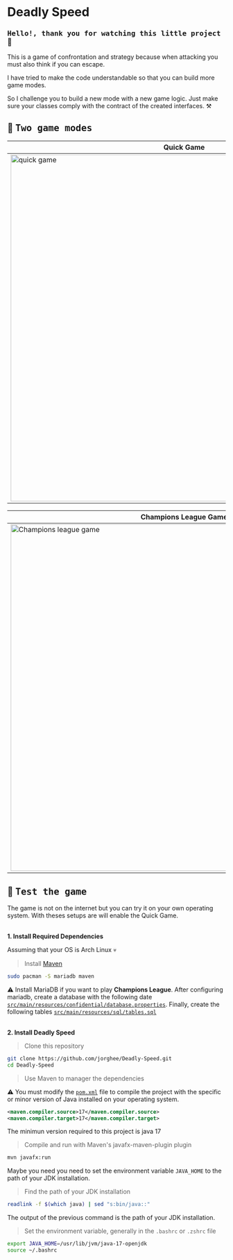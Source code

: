 # <b>Deadly Speed</b>
### <samp>Hello!, thank you for watching this little project</samp> :hot_face:

This is a game of confrontation and strategy because when attacking you must also think if you can escape.

I have tried to make the code understandable so that you can build more game modes. 

So I challenge you to build a new mode with a new game logic. Just make sure your classes comply with the contract of the created interfaces. :hammer_and_pick:

## :eyes: <samp>Two game modes</samp>

| <b>Quick Game</b>                                                                                     |
|-------------------------------------------------------------------------------------------------------|
| <a href="#--------"><img src="assets/quickgame.gif" width="800px" alt="quick game"></a>               |


| <b>Champions League Game</b>                                                                          |
|-------------------------------------------------------------------------------------------------------|
| <a href="#--------"><img src="assets/leaguegame.gif" width="800px" alt="Champions league game"></a>   |


## :wrench: <samp>Test the game</samp>

The game is not on the internet but you can try it on your own operating system. With theses setups are will enable the Quick Game.

<br>
<b>1. Install Required Dependencies</b>

Assuming that your OS is Arch Linux :skull:

> Install [Maven](https://maven.apache.org/)


```sh
sudo pacman -S mariadb maven
```

:warning: Install MariaDB if you want to play **Champions League**. After configuring mariadb, create a database with the following date [`src/main/resources/confidential/database.properties`](https://github.com/jorghee/Deadly-Speed/blob/main/src/main/resources/confidential/database.properties). Finally, create the following tables [`src/main/resources/sql/tables.sql`](https://github.com/jorghee/Deadly-Speed/blob/main/src/main/resources/sql/tables.sql)

<br>
<b>2. Install Deadly Speed</b>

> Clone this repository

```sh
git clone https://github.com/jorghee/Deadly-Speed.git
cd Deadly-Speed
```

> Use Maven to manager the dependencies

:warning: You must modify the [`pom.xml`](https://github.com/jorghee/Deadly-Speed/blob/main/pom.xml) file to compile the project with the specific or minor version of Java installed on your operating system. 

```xml
<maven.compiler.source>17</maven.compiler.source>
<maven.compiler.target>17</maven.compiler.target>
```
The minimun version required to this project is java 17

> Compile and run with Maven's javafx-maven-plugin plugin
```sh
mvn javafx:run
```
Maybe you need you need to set the environment variable `JAVA_HOME` to the path of your JDK installation.
> Find the path of your JDK installation
```sh
readlink -f $(which java) | sed "s:bin/java::"
```
The output of the previous command is the path of your JDK installation.
> Set the environment variable, generally in the `.bashrc` or `.zshrc` file
```sh
export JAVA_HOME=/usr/lib/jvm/java-17-openjdk
source ~/.bashrc
```
